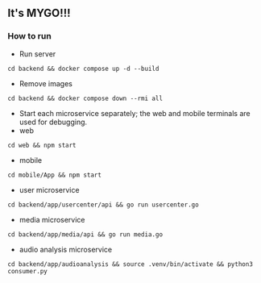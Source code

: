 ## It's MYGO!!!

### How to run
- Run server
```shell
cd backend && docker compose up -d --build
```
- Remove images
```shell
cd backend && docker compose down --rmi all
```

- Start each microservice separately; the web and mobile terminals are used for debugging.
- web
```shell
cd web && npm start
```
- mobile
```shell
cd mobile/App && npm start
```
- user microservice
```shell
cd backend/app/usercenter/api && go run usercenter.go
```
- media microservice
```shell
cd backend/app/media/api && go run media.go
```
- audio analysis microservice
```shell
cd backend/app/audioanalysis && source .venv/bin/activate && python3 consumer.py
```


